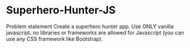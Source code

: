 # Superhero-Hunter-JS
Problem statement
Create a superhero hunter app. Use ONLY vanilla javascript, no libraries or frameworks are allowed for Javascript (you can use any CSS framework like Bootstrap).

